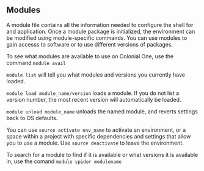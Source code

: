## Modules

A module file contains all the information needed to configure the shell for and application. Once a module package is initialized, the environment can be modified using module-specific commands. You can use modules to gain accesss to software or to use different versions of packages.

To see what modules are available to use on Colonial One, use the command `module avail`

`module list`
will tell you what modules and versions you currently have loaded.

`module load module_name/version` 
loads a module. If you do not list a version number, the most recent version will automatically be loaded.

`module unload module_name`
unloads the named module, and reverts settings back to OS defaults.

You can use `source activate env_name` to activate an environment, or a space within a project with specific dependencies and settings that allow you to use a module. Use `source deactivate` to leave the environment.

To search for a module to find if it is available or what versions it is available in, use the comand `module spider modulename`
